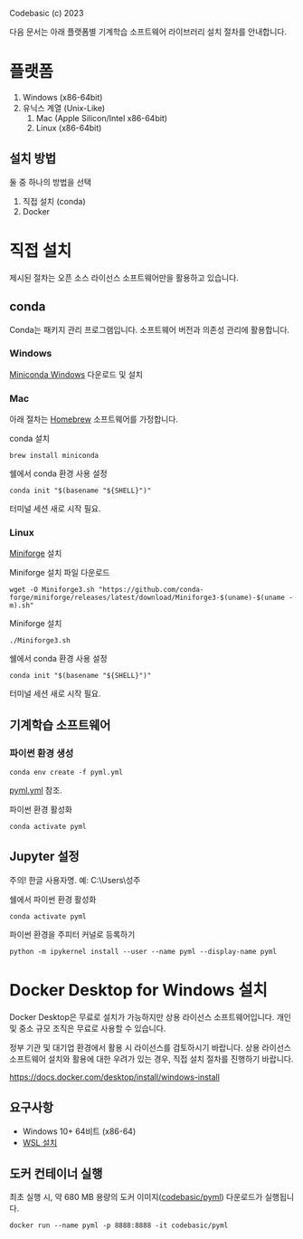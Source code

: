 Codebasic (c) 2023

다음 문서는 아래 플랫폼별 기계학습 소프트웨어 라이브러리 설치 절차를 안내합니다.

# 플랫폼

1. Windows (x86-64bit)
1. 유닉스 계열 (Unix-Like)
    1. Mac (Apple Silicon/Intel x86-64bit)
    1. Linux (x86-64bit)

## 설치 방법

둘 중 하나의 방법을 선택

1. 직접 설치 (conda)
1. Docker

# 직접 설치

제시된 절차는 오픈 소스 라이선스 소프트웨어만을 활용하고 있습니다.

## conda

Conda는 패키지 관리 프로그램입니다. 소프트웨어 버전과 의존성 관리에 활용합니다.

### Windows

[Miniconda Windows](https://repo.anaconda.com/miniconda/Miniconda3-latest-Windows-x86_64.exe) 다운로드 및 설치

### Mac

아래 절차는 [Homebrew](https://brew.sh/index_ko) 소프트웨어를 가정합니다.

conda 설치
```
brew install miniconda
```

쉘에서 conda 환경 사용 설정
```
conda init "$(basename "${SHELL}")"
```
터미널 세션 새로 시작 필요.

### Linux

[Miniforge](https://github.com/conda-forge/miniforge) 설치

Miniforge 설치 파일 다운로드
```
wget -O Miniforge3.sh "https://github.com/conda-forge/miniforge/releases/latest/download/Miniforge3-$(uname)-$(uname -m).sh"
```

Miniforge 설치
```
./Miniforge3.sh
```

쉘에서 conda 환경 사용 설정
```
conda init "$(basename "${SHELL}")"
```
터미널 세션 새로 시작 필요.

## 기계학습 소프트웨어

### 파이썬 환경 생성

```
conda env create -f pyml.yml
```

[pyml.yml](pyml.yml) 참조.

파이썬 환경 활성화
```
conda activate pyml
```

##  Jupyter 설정

주의! 한글 사용자명. 예: C:\Users\성주

쉘에서 파이썬 환경 활성화

```
conda activate pyml
```

파이썬 환경을 주피터 커널로 등록하기
```
python -m ipykernel install --user --name pyml --display-name pyml
```

# Docker Desktop for Windows 설치

Docker Desktop은 무료로 설치가 가능하지만 상용 라이선스 소프트웨어입니다. 개인 및 중소 규모 조직은 무료로 사용할 수 있습니다. 

정부 기관 및 대기업 환경에서 활용 시 라이선스를 검토하시기 바랍니다. 상용 라이선스 소프트웨어 설치와 활용에 대한 우려가 있는 경우, 직접 설치 절차를 진행하기 바랍니다.

https://docs.docker.com/desktop/install/windows-install

## 요구사항

* Windows 10+ 64비트 (x86-64)
* [WSL 설치](https://learn.microsoft.com/ko-kr/windows/wsl/install#install-wsl-command)

## 도커 컨테이너 실행

최초 실행 시, 약 680 MB 용량의 도커 이미지([codebasic/pyml](https://hub.docker.com/r/codebasic/pyml)) 다운로드가 실행됩니다.

```
docker run --name pyml -p 8888:8888 -it codebasic/pyml
```